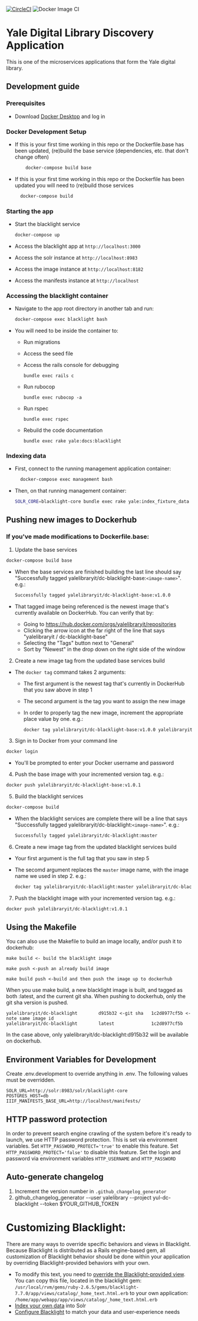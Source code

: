 [![CircleCI](https://circleci.com/gh/yalelibrary/yul-dc-blacklight/tree/master.svg?style=svg)](https://circleci.com/gh/yalelibrary/yul-dc-blacklight/tree/master) ![Docker Image CI](https://github.com/yalelibrary/yul-dc-blacklight/workflows/Docker%20Image%20CI/badge.svg)

# Yale Digital Library Discovery Application

This is one of the microservices applications that form the Yale digital library.

## Development guide

### Prerequisites

- Download [Docker Desktop](https://www.docker.com/products/docker-desktop) and log in

### Docker Development Setup

- If this is your first time working in this repo or the Dockerfile.base has been updated, (re)build the base service (dependencies, etc. that don't change often)

  ```bash
      docker-compose build base
  ```

- If this is your first time working in this repo or the Dockerfile has been updated you will need to (re)build those services

  ```bash
    docker-compose build
  ```

### Starting the app

- Start the blacklight service

  ```bash
  docker-compose up
  ```

- Access the blacklight app at `http://localhost:3000`

- Access the solr instance at `http://localhost:8983`

- Access the image instance at `http://localhost:8182`

- Access the manifests instance at `http://localhost`

### Accessing the blacklight container

- Navigate to the app root directory in another tab and run:

  ```bash
  docker-compose exec blacklight bash
  ```

- You will need to be inside the container to:

  - Run migrations
  - Access the seed file
  - Access the rails console for debugging

    ```
    bundle exec rails c
    ```

  - Run rubocop

    ```
    bundle exec rubocop -a
    ```

  - Run rspec

    ```
    bundle exec rspec
    ```

  - Rebuild the code documentation

    ```
    bundle exec rake yale:docs:blacklight
    ```

### Indexing data

- First, connect to the running management application container:

  ```bash
    docker-compose exec management bash
  ```

- Then, on that running management container:

  ```bash
  SOLR_CORE=blacklight-core bundle exec rake yale:index_fixture_data
  ```

## Pushing new images to Dockerhub

### If you've made modifications to Dockerfile.base:

1. Update the base services

  ```bash
  docker-compose build base
  ```

  - When the base services are finished building the last line should say "Successfully tagged yalelibraryit/dc-blacklight-base:`<image-name>`". e.g.:

    ```bash
    Successfully tagged yalelibraryit/dc-blacklight-base:v1.0.0
    ```

  - That tagged image being referenced is the newest image that's currently available on DockerHub. You can verify that by:

    - Going to <https://hub.docker.com/orgs/yalelibraryit/repositories>
    - Clicking the arrow icon at the far right of the line that says "yalelibraryit / dc-blacklight-base"
    - Selecting the "Tags" button next to "General"
    - Sort by "Newest" in the drop down on the right side of the window

2. Create a new image tag from the updated base services build

  - The `docker tag` command takes 2 arguments:

    - The first argument is the newest tag that's currently in DockerHub that you saw above in step 1
    - The second argument is the tag you want to assign the new image
    - In order to properly tag the new image, increment the appropriate place value by one. e.g.:

      ```bash
      docker tag yalelibraryit/dc-blacklight-base:v1.0.0 yalelibraryit/dc-blacklight-base:v1.0.1
      ```

3. Sign in to Docker from your command line

  ```bash
  docker login
  ```

  - You'll be prompted to enter your Docker username and password

4. Push the base image with your incremented version tag. e.g.:

  ```bash
  docker push yalelibraryit/dc-blacklight-base:v1.0.1
  ```

5. Build the blacklight services

  ```bash
  docker-compose build
  ```

  - When the blacklight services are complete there will be a line that says "Successfully tagged yalelibraryit/dc-blacklight:`<image-name>`". e.g.:

    ```bash
    Successfully tagged yalelibraryit/dc-blacklight:master
    ```

6. Create a new image tag from the updated blacklight services build

  - Your first argument is the full tag that you saw in step 5
  - The secomd argument replaces the `master` image name, with the image name we used in step 2\. e.g.:

    ```bash
    docker tag yalelibraryit/dc-blacklight:master yalelibraryit/dc-blacklight:v1.0.1
    ```

7. Push the blacklight image with your incremented version tag. e.g.:

  ```bash
  docker push yalelibraryit/dc-blacklight:v1.0.1
  ```

## Using the Makefile

You can also use the Makefile to build an image locally, and/or push it to dockerhub:

```
make build <- build the blacklight image

make push <-push an already build image

make build push <-build and then push the image up to dockerhub
```

When you use make build, a new blacklight image is built, and tagged as both :latest, and the current git sha. When pushing to dockerhub, only the git sha version is pushed.

```
yalelibraryit/dc-blacklight        d915b32 <-git sha   1c2d8977cf5b <- note same image id
yalelibraryit/dc-blacklight        latest              1c2d8977cf5b
```

In the case above, only yalelibraryit/dc-blacklight:d915b32 will be available on dockerhub.

## Environment Variables for Development

Create .env.development to override anything in .env. The following values must be overridden.

```
SOLR_URL=http://solr:8983/solr/blacklight-core
POSTGRES_HOST=db
IIIF_MANIFESTS_BASE_URL=http://localhost/manifests/
```

## HTTP password protection

In order to prevent search engine crawling of the system before it's ready to launch, we use HTTP password protection. This is set via environment variables. Set `HTTP_PASSWORD_PROTECT='true'` to enable this feature. Set `HTTP_PASSWORD_PROTECT='false'` to disable this feature. Set the login and password via environment variables `HTTP_USERNAME` and `HTTP_PASSWORD`

## Auto-generate changelog

1. Increment the version number in `.github_changelog_generator`
2. github_changelog_generator --user yalelibrary --project yul-dc-blacklight --token $YOUR_GITHUB_TOKEN

# Customizing Blacklight:

There are many ways to override specific behaviors and views in Blacklight. Because Blacklight is distributed as a Rails engine-based gem, all customization of Blacklight behavior should be done within your application by overriding Blacklight-provided behaviors with your own.

- To modify this text, you need to [override the Blacklight-provided view](http://guides.rubyonrails.org/engines.html#improving-engine-functionality). You can copy this file, located in the blacklight gem: `/usr/local/rvm/gems/ruby-2.6.5/gems/blacklight-7.7.0/app/views/catalog/_home_text.html.erb` to your own application: `/home/app/webapp/app/views/catalog/_home_text.html.erb`
- [Index your own data](https://github.com/projectblacklight/blacklight/wiki/Indexing-your-data-into-solr) into Solr
- [Configure Blacklight](https://github.com/projectblacklight/blacklight/wiki#blacklight-configuration) to match your data and user-experience needs
